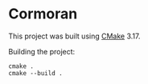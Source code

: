 # Cormoran
This project was built using [CMake](https://cmake.org/cmake/help/latest/guide/tutorial/index.html) 3.17.

Building the project:
```
cmake .
cmake --build .
```

